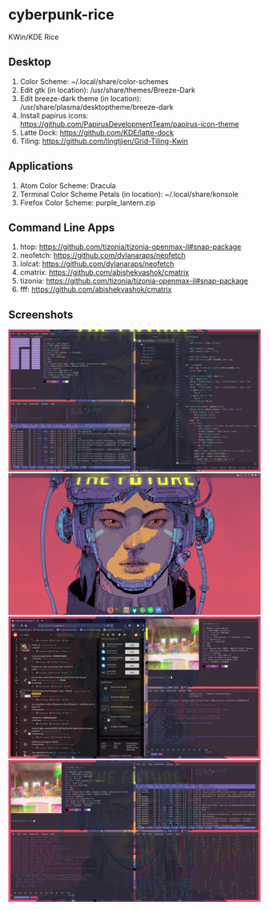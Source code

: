 # cyberpunk-rice
KWin/KDE Rice

## Desktop
1. Color Scheme: ~/.local/share/color-schemes
2. Edit gtk (in location): /usr/share/themes/Breeze-Dark
3. Edit breeze-dark theme (in location): /usr/share/plasma/desktoptheme/breeze-dark
4. Install papirus icons: https://github.com/PapirusDevelopmentTeam/papirus-icon-theme
5. Latte Dock: https://github.com/KDE/latte-dock
6. Tiling: https://github.com/lingtjien/Grid-Tiling-Kwin

## Applications
1. Atom Color Scheme: Dracula
2. Terminal Color Scheme Petals (in location): ~/.local/share/konsole
3. Firefox Color Scheme: purple_lantern.zip

## Command Line Apps
1. htop: https://github.com/tizonia/tizonia-openmax-il#snap-package
2. neofetch: https://github.com/dylanaraps/neofetch
3. lolcat: https://github.com/dylanaraps/neofetch
4. cmatrix: https://github.com/abishekvashok/cmatrix
5. tizonia: https://github.com/tizonia/tizonia-openmax-il#snap-package
6. fff: https://github.com/abishekvashok/cmatrix

## Screenshots
<img src="screenshots/0-new_rice.png">

<img src="screenshots/1-new_rice.png">

<img src="screenshots/2-new-rice.png">

<img src="screenshots/3-new-rice.png">
